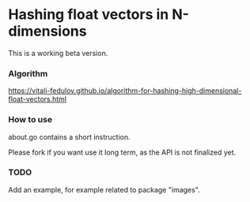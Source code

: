 # Hashing float vectors in N-dimensions

This is a working beta version.

### Algorithm

https://vitali-fedulov.github.io/algorithm-for-hashing-high-dimensional-float-vectors.html

### How to use

about.go contains a short instruction.

Please fork if you want use it long term, as the API is not finalized yet.

### TODO

Add an example, for example related to package "images".
